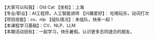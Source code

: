 【大家可以叫我】: Old Cat
【坐标】：上海  
【专业/职业】：AI工程师，人工智能讲师
【兴趣爱好】： 吃喝玩乐，动词打次
【项目技能】：cv、nlp
【组队情况】：未组队，快来一起！  
【本课程学习基础】：CV、NLP、LLM  
【本期活动目标】：一起学习，快乐暑假。认识更多志同道合的朋友。

